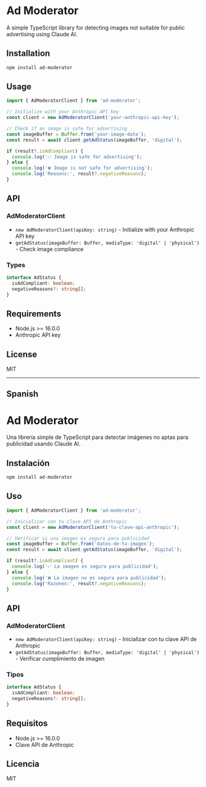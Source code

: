# Ad Moderator

A simple TypeScript library for detecting images not suitable for public advertising using Claude AI.

## Installation

```bash
npm install ad-moderator
```

## Usage

```typescript
import { AdModeratorClient } from 'ad-moderator';

// Initialize with your Anthropic API key
const client = new AdModeratorClient('your-anthropic-api-key');

// Check if an image is safe for advertising
const imageBuffer = Buffer.from('your-image-data');
const result = await client.getAdStatus(imageBuffer, 'digital');

if (result?.isAdCompliant) {
  console.log('✅ Image is safe for advertising');
} else {
  console.log('❌ Image is not safe for advertising');
  console.log('Reasons:', result?.negativeReasons);
}
```

## API

### AdModeratorClient

- `new AdModeratorClient(apiKey: string)` - Initialize with your Anthropic API key
- `getAdStatus(imageBuffer: Buffer, mediaType: 'digital' | 'physical')` - Check image compliance

### Types

```typescript
interface AdStatus {
  isAdCompliant: boolean;
  negativeReasons?: string[];
}
```

## Requirements

- Node.js >= 16.0.0
- Anthropic API key

## License

MIT

---

## Spanish

# Ad Moderator

Una librería simple de TypeScript para detectar imágenes no aptas para publicidad usando Claude AI.

## Instalación

```bash
npm install ad-moderator
```

## Uso

```typescript
import { AdModeratorClient } from 'ad-moderator';

// Inicializar con tu clave API de Anthropic
const client = new AdModeratorClient('tu-clave-api-anthropic');

// Verificar si una imagen es segura para publicidad
const imageBuffer = Buffer.from('datos-de-tu-imagen');
const result = await client.getAdStatus(imageBuffer, 'digital');

if (result?.isAdCompliant) {
  console.log('✅ La imagen es segura para publicidad');
} else {
  console.log('❌ La imagen no es segura para publicidad');
  console.log('Razones:', result?.negativeReasons);
}
```

## API

### AdModeratorClient

- `new AdModeratorClient(apiKey: string)` - Inicializar con tu clave API de Anthropic
- `getAdStatus(imageBuffer: Buffer, mediaType: 'digital' | 'physical')` - Verificar cumplimiento de imagen

### Tipos

```typescript
interface AdStatus {
  isAdCompliant: boolean;
  negativeReasons?: string[];
}
```

## Requisitos

- Node.js >= 16.0.0
- Clave API de Anthropic

## Licencia

MIT
